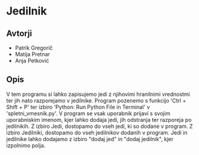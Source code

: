 # Jedilnik

## Avtorji

* Patrik Gregorič
* Matija Pretnar
* Anja Petković

## Opis

V tem programu si lahko zapisujemo jedi z njihovimi hranilnimi vrednostmi ter jih nato razporejamo v jedilnike.
Program pozenemo s funkcijo 'Ctrl + Shift + P' ter izbiro 'Python: Run Python File in Terminal' v 'spletni_vmesnik.py'.
V program se vsak uporabnik prijavi s svojim uporabniskim imenom, kjer lahko dodaja jedi, jih odstranja ter razporeja po jedilnikih.
Z izbiro Jedi, dostopamo do vseh jedi, ki so dodane v program.
Z izbiro Jedilniki, dostopamo do vseh jedilnikov dodanih v program.
Jedi in jedilnike lahko dodajamo z izbiro "dodaj jed" in "dodaj jedilnik", kjer izpolnimo polja.